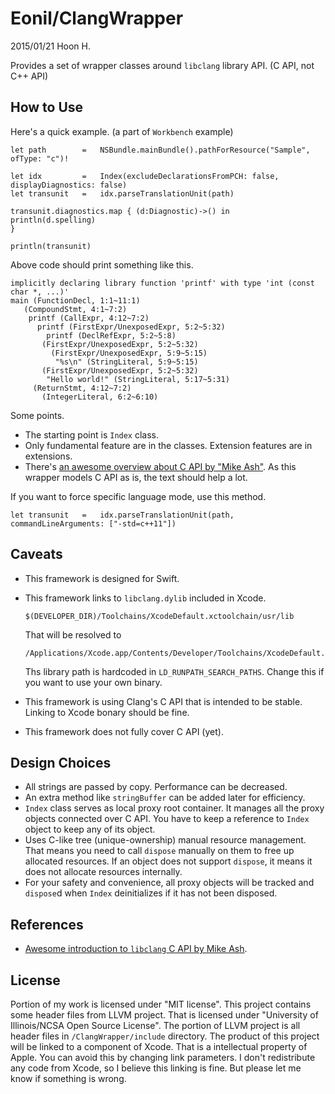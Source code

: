 Eonil/ClangWrapper
===================
2015/01/21
Hoon H.




Provides a set of wrapper classes around `libclang` library API. (C API, not C++ API)






How to Use
----------
Here's a quick example. (a part of `Workbench` example)

	let	path		=	NSBundle.mainBundle().pathForResource("Sample", ofType: "c")!

	let	idx			=	Index(excludeDeclarationsFromPCH: false, displayDiagnostics: false)
	let	transunit	=	idx.parseTranslationUnit(path)

	transunit.diagnostics.map { (d:Diagnostic)->() in
	println(d.spelling)
	}

	println(transunit)

Above code should print something like this.

	implicitly declaring library function 'printf' with type 'int (const char *, ...)'
	main (FunctionDecl, 1:1~11:1)
	   (CompoundStmt, 4:1~7:2)
		printf (CallExpr, 4:12~7:2)
		  printf (FirstExpr/UnexposedExpr, 5:2~5:32)
			printf (DeclRefExpr, 5:2~5:8)
		   (FirstExpr/UnexposedExpr, 5:2~5:32)
			 (FirstExpr/UnexposedExpr, 5:9~5:15)
			  "%s\n" (StringLiteral, 5:9~5:15)
		   (FirstExpr/UnexposedExpr, 5:2~5:32)
			"Hello world!" (StringLiteral, 5:17~5:31)
		 (ReturnStmt, 4:12~7:2)
		   (IntegerLiteral, 6:2~6:10)


Some points.

-	The starting point is `Index` class.
-	Only fundamental feature are in the classes. Extension features are in extensions.
-	There's [an awesome overview about C API by "Mike Ash"](https://www.mikeash.com/pyblog/friday-qa-2014-01-24-introduction-to-libclang.html).
	As this wrapper models C API as is, the text should help a lot.


If you want to force specific language mode, use this method.

	let	transunit	=	idx.parseTranslationUnit(path, commandLineArguments: ["-std=c++11"])













Caveats
-------
-	This framework is designed for Swift.

-	This framework links to `libclang.dylib` included in Xcode.

		$(DEVELOPER_DIR)/Toolchains/XcodeDefault.xctoolchain/usr/lib

	That will be resolved to 

		/Applications/Xcode.app/Contents/Developer/Toolchains/XcodeDefault.xctoolchain/usr/lib/libclang.dylib

	Ths library path is hardcoded in `LD_RUNPATH_SEARCH_PATHS`. Change this if you want
	to use your own binary.

-	This framework is using Clang's C API that is intended to be stable.
	Linking to Xcode bonary should be fine.

-	This framework does not fully cover C API (yet).




Design Choices
--------------
-	All strings are passed by copy. Performance can be decreased.
-	An extra method like `stringBuffer` can be added later for efficiency.
-	`Index` class serves as local proxy root container. It manages all the proxy objects connected over C API.
	You have to keep a reference to `Index` object to keep any of its object.
-	Uses C-like tree (unique-ownership) manual resource management. That means you need to call `dispose` 
	manually on them to free up allocated resources. If an object does not support `dispose`, it means it does 
	not allocate resources internally.
-	For your safety and convenience, all proxy objects will be tracked and `dispose`d when `Index` deinitializes
	if it has not been disposed. 






References
----------

-	[Awesome introduction to `libclang` C API by Mike Ash](https://www.mikeash.com/pyblog/friday-qa-2014-01-24-introduction-to-libclang.html).











License
-------
Portion of my work is licensed under "MIT license".
This project contains some header files from LLVM project. That is licensed under "University of Illinois/NCSA Open Source License".
The portion of LLVM project is all header files in `/ClangWrapper/include` directory.
The product of this project will be linked to a component of Xcode. That is a intellectual property of Apple. You can avoid this by 
changing link parameters. I don't redistribute any code from Xcode, so I believe this linking is fine. But please let me know if 
something is wrong.






